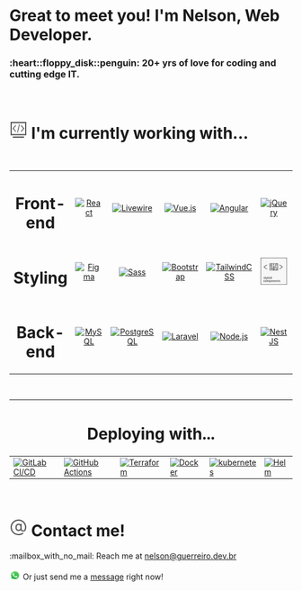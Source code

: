 <h1>Great to meet you! I'm Nelson, Web Developer.</h1>
<h3>:heart::floppy_disk::penguin: 20+ yrs of love for coding and cutting edge IT.</h3>
<br>
<h1>
    <img width="32" height="32" src="https://github.com/deltemp/repo/blob/main/svg/terminal.svg">
    I'm currently working with...
</h1>
<br>
<table border="0" cellspacing="10" cellpadding="10">
    <tbody>
        <tr align="center">
            <td>
                <h1>Front-end</h1>
            </td>
            <td>
                <a target="_blank" href="https://react.dev/reference/react">
                    <img
                        width="48"
                        height="48"
                        src="https://cdn.jsdelivr.net/gh/devicons/devicon/icons/react/react-original.svg"
                        alt="React"
                        title="React"
                    >
                </a>
            </td>
            <td>
                <a target="_blank" href="https://laravel-livewire.com/docs/">
                    <img
                        width="48"
                        height="48"
                        src="https://cdn.jsdelivr.net/gh/devicons/devicon@latest/icons/livewire/livewire-original-wordmark.svg"
                        alt="Livewire"
                        title="Livewire"
                    >
                </a>
            </td>
            <td>
                <a target="_blank" href="https://vuejs.org/guide/introduction.html">
                    <img
                        width="48"
                        height="48"
                        src="https://cdn.jsdelivr.net/gh/devicons/devicon/icons/vuejs/vuejs-original.svg"
                        alt="Vue.js"
                        title="Vue.js"
                    >
                </a>
            </td>
            <td>
                <a target="_blank" href="https://angular.io/docs">
                    <img
                        width="48"
                        height="48"
                        src="https://cdn.jsdelivr.net/gh/devicons/devicon/icons/angularjs/angularjs-original.svg"
                        alt="Angular"
                        title="Angular"
                    >
                </a>
            </td>
            <td>
                <a target="_blank" href="https://api.jquery.com/">
                    <img
                        width="48"
                        height="48"
                        src="https://cdn.jsdelivr.net/gh/devicons/devicon/icons/jquery/jquery-original.svg"
                        alt="jQuery"
                        title="jQuery"
                    >
                </a>
            </td>
            <td rowspan="3">
                <a href="https://github.com/anuraghazra/github-readme-stats" target="_blank" rel="noopener noreferrer">
                    <img src="https://github-readme-stats-git-master-deltemps-projects.vercel.app/api/top-langs/?username=deltemp&langs_count=10" alt="Top Languages" title="Top Languages">
                </a>
            </td>
        </tr>
        <tr align="center">
            <td>
                <h1>Styling</h1>
            </td>
            <td>
                <a target="_blank" href="https://www.figma.com">
                    <img
                        width="48"
                        height="48"
                        src="https://cdn.jsdelivr.net/gh/devicons/devicon/icons/figma/figma-original.svg"
                        alt="Figma"
                        title="Figma"
                    >
                </a>
            </td>
            <td>
                <a target="_blank" href="https://sass-lang.com/documentation/">
                    <img
                        width="48"
                        height="48"
                        src="https://cdn.jsdelivr.net/gh/devicons/devicon/icons/sass/sass-original.svg"
                        alt="Sass"
                        title="Sass"
                    >
                </a>
            </td>
            <td>
                <a target="_blank" href="https://getbootstrap.com/docs/5.3/getting-started/introduction/">
                    <img
                        width="48"
                        height="48"
                        src="https://cdn.jsdelivr.net/gh/devicons/devicon/icons/bootstrap/bootstrap-original.svg"
                        alt="Bootstrap"
                        title="Bootstrap"
                    >
                </a>
            </td>
            <td>
                <a target="_blank" href="https://tailwindcss.com/docs">
                    <img
                        width="48"
                        height="48"
                        src="https://cdn.jsdelivr.net/gh/devicons/devicon@latest/icons/tailwindcss/tailwindcss-original.svg"
                        alt="TailwindCSS"
                        title="TailwindCSS"
                    >
                </a>
            </td>
            <td>
                <a target="_blank" href="https://styled-components.com/docs">
                    <img
                        width="48"
                        height="48"
                        src="https://github.com/deltemp/repo/blob/main/svg/styled-components-1.svg"
                        alt="styled components"
                        title="styled components"
                    >
                </a>
            </td>
        </tr>
        <tr align="center">
            <td>
                <h1>Back-end</h1>
            </td>
            <td>
                <a target="_blank" href="https://dev.mysql.com/doc/">
                    <img
                        width="48"
                        height="48"
                        src="https://cdn.jsdelivr.net/gh/devicons/devicon@latest/icons/mysql/mysql-original-wordmark.svg"
                        alt="MySQL"
                        title="MySQL"
                    >
                </a>
            </td>
            <td>
                <a target="_blank" href="https://www.postgresql.org/docs/">
                    <img
                        width="48"
                        height="48"
                        src="https://cdn.jsdelivr.net/gh/devicons/devicon@latest/icons/postgresql/postgresql-original-wordmark.svg"
                        alt="PostgreSQL"
                        title="PostgreSQL"
                    >
                </a>
            </td>
            <td>
                <a target="_blank" href="https://laravel.com/docs/10.x">
                    <img
                        width="48"
                        height="48"
                        src="https://cdn.jsdelivr.net/gh/devicons/devicon@latest/icons/laravel/laravel-original-wordmark.svg"
                        alt="Laravel"
                        title="Laravel"
                    >
                </a>
            </td>
            <td>
                <a target="_blank" href="https://nodejs.org/en/docs">
                    <img
                        width="48"
                        height="48"
                        src="https://cdn.jsdelivr.net/gh/devicons/devicon@latest/icons/nodejs/nodejs-original-wordmark.svg"
                        alt="Node.js"
                        title="Node.js"
                    >
                </a>
            </td>
            <td>
                <a target="_blank" href="https://docs.nestjs.com/">
                    <img
                        width="48"
                        height="48"
                        src="https://cdn.jsdelivr.net/gh/devicons/devicon@latest/icons/nestjs/nestjs-original-wordmark.svg"
                        alt="NestJS"
                        title="NestJS"
                    >
                </a>
            </td>
        </tr>
    </tbody>
</table>
<br>
<table border="0" cellspacing="10" cellpadding="10">
    <thead>
        <tr>
            <th colspan="6">
                <h1>Deploying with...</h1>
            </th>
        </tr>
    </thead>
    <tbody>
        <tr>
            <td>
                <a target="_blank" href="https://gitlab.com/">
                    <img
                        width="48"
                        height="48"
                        alt="GitLab CI/CD"
                        title="GitLab CI/CD"
                        src="https://cdn.jsdelivr.net/gh/devicons/devicon@latest/icons/gitlab/gitlab-original-wordmark.svg"
                    >
                </a>
            </td>
            <td>
                <a target="_blank" href="https://github.com">
                    <img
                        width="48"
                        height="48"
                        alt="GitHub Actions"
                        title="GitHub Actions"
                        src="https://cdn.jsdelivr.net/gh/devicons/devicon@latest/icons/github/github-original-wordmark.svg"
                    >
                </a>
            </td>
            <td>
                <a target="_blank" href="https://developer.hashicorp.com/terraform">
                    <img
                        width="48"
                        height="48"
                        alt="Terraform"
                        title="Terraform"
                        src="https://cdn.jsdelivr.net/gh/devicons/devicon@latest/icons/terraform/terraform-original-wordmark.svg"
                    >
                </a>
            </td>
            <td>
                <a target="_blank" href="https://www.docker.com">
                    <img
                        width="48"
                        height="48"
                        alt="Docker"
                        title="Docker"
                        src="https://cdn.jsdelivr.net/gh/devicons/devicon@latest/icons/docker/docker-original-wordmark.svg"
                    >
                </a>
            </td>
            <td>
                <a target="_blank" href="https://kubernetes.io/docs/home/">
                    <img
                        width="48"
                        height="48"
                        alt="kubernetes"
                        title="kubernetes"
                        src="https://cdn.jsdelivr.net/gh/devicons/devicon@latest/icons/kubernetes/kubernetes-original-wordmark.svg"
                    >
                </a>
            </td>
            <td>
                <a target="_blank" href="https://helm.sh/docs/">
                    <img
                        width="48"
                        height="48"
                        src="https://cdn.jsdelivr.net/gh/devicons/devicon@latest/icons/helm/helm-original.svg"
                        alt="Helm"
                        title="Helm"
                    >
                </a>
            </td>
        </tr>
    </tbody>
</table>
<br>
<h1>
    <img width="32" height="32" src="https://github.com/deltemp/repo/blob/main/svg/at.svg">
    Contact me!
</h1>
<p align="left">
    :mailbox_with_no_mail: Reach me at
    <a target="_blank" href="mailto:nelson@guerreiro.dev.br">nelson@guerreiro.dev.br</a>
</p>
<p align="left">
    <img width="20" height="20" src="https://github.com/deltemp/repo/blob/main/svg/whatsapp.svg">
    Or just send me a
    <a target="_blank" href="https://wa.me/5514998651969?text=Hi%21%20I%27ve%20found%20you%20on%20GitHub%21">message</a>
    right now!
</p>
